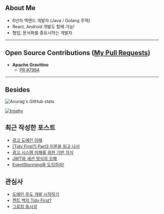 ## About Me
- 6년차 백엔드 개발자 (Java / Golang 주력)
- React, Android 개발도 함께 가능!
- 협업, 문서화를 중요시하는 개발자

---

## Open Source Contributions ([My Pull Requests](https://github.com/pulls?q=is%3Apr+author%3APCloud63514))
- **Apache Gravitino**
  - [PR #7994](https://github.com/apache/gravitino/pull/7994)
---

## Besides
 
![Anurag's GitHub stats](https://github-readme-stats.vercel.app/api?username=PCloud63514&show_icons=true&theme=aura_dark&include_all_commits=true)

[![trophy](https://github-profile-trophy.vercel.app/?username=PCloud63514&rank=SECRET,SSS,SS,S,AAA,AA,A&row=1&column=7&no-frame=true)](https://github.com/ryo-ma/github-profile-trophy)

## 최근 작성한 포스트
- [광고 도메인 이해](https://pcloud.tistory.com/74)
- [[Tidy First?] Part3 이론을 읽고 나서](https://pcloud.tistory.com/61)
- [광고 시스템 이해를 위한 기반 지식](https://pcloud.tistory.com/58)
- [JWT와 세션 방식의 오해](https://pcloud.tistory.com/57)
- [EventStorming을 도입하자!](https://pcloud.tistory.com/56)

## 관심사
- [도메인 주도 개발 시작하기](https://product.kyobobook.co.kr/detail/S000001810495)
- [켄트 백의 Tidy First?](https://m.hanbit.co.kr/store/books/book_view.html?p_code=B5516661609)
- [그로킹 동시성](https://product.kyobobook.co.kr/detail/S000214756541)
